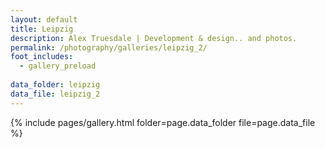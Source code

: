 ```yaml
---
layout: default
title: Leipzig
description: Alex Truesdale | Development & design.. and photos.
permalink: /photography/galleries/leipzig_2/
foot_includes:
  - gallery_preload
  
data_folder: leipzig
data_file: leipzig_2
---
```

{% include pages/gallery.html folder=page.data_folder file=page.data_file %}
